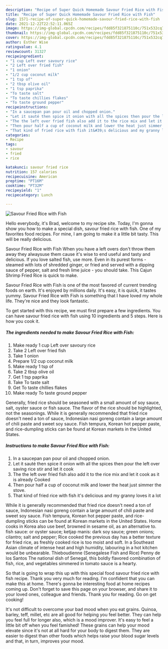 ```yaml
---
description: "Recipe of Super Quick Homemade Savour Fried Rice with Fish"
title: "Recipe of Super Quick Homemade Savour Fried Rice with Fish"
slug: 1571-recipe-of-super-quick-homemade-savour-fried-rice-with-fish
date: 2021-12-22T22:52:11.065Z
image: https://img-global.cpcdn.com/recipes/fdd85f321875110c/751x532cq70/savour-fried-rice-with-fish-recipe-main-photo.jpg
thumbnail: https://img-global.cpcdn.com/recipes/fdd85f321875110c/751x532cq70/savour-fried-rice-with-fish-recipe-main-photo.jpg
cover: https://img-global.cpcdn.com/recipes/fdd85f321875110c/751x532cq70/savour-fried-rice-with-fish-recipe-main-photo.jpg
author: Esther Wise
ratingvalue: 4.1
reviewcount: 31327
recipeingredient:
- "1 cup Left over savoury rice"
- "2 Left over fried fish"
- "1 onion"
- "1/2 cup coconut milk"
- "1 tsp of"
- "2 tbsp olive oil"
- "1 tsp paprika"
- "To taste salt"
- "To taste chillies flakes"
- "To taste ground pepper"
recipeinstructions:
- "In a saucepan pan pour oil and chopped onion."
- "Let it sauté then spice it onion with all the spices then pour the left over saving rice stir and let it cook"
- "The the left over fried fish also add it to the rice mix and let it cook as it is already Cooked"
- "Then pour half a cup of coconut milk and lower the heat just simmer the stove."
- "That kind of fried rice with fish it&#39;s delicious and my granny loves it a lot"
categories:
- Recipe
tags:
- savour
- fried
- rice

katakunci: savour fried rice 
nutrition: 157 calories
recipecuisine: American
preptime: "PT16M"
cooktime: "PT32M"
recipeyield: "1"
recipecategory: Lunch

---
```



![Savour Fried Rice with Fish](https://img-global.cpcdn.com/recipes/fdd85f321875110c/751x532cq70/savour-fried-rice-with-fish-recipe-main-photo.jpg)

Hello everybody, it's Brad, welcome to my recipe site. Today, I'm gonna show you how to make a special dish, savour fried rice with fish. One of my favorites food recipes. For mine, I am going to make it a little bit tasty. This will be really delicious.

Savour Fried Rice with Fish When you have a left overs don&#39;t throw them away they alwaysuse them cause it&#39;s wise to end useful and tasty and delicious. If you love salted fish, use more. Even in its purest forms - steamed with lots of shredded ginger, or fried and served with a dipping sauce of pepper, salt and fresh lime juice - you should take. This Cajun Shrimp Fried Rice is quick to make.

Savour Fried Rice with Fish is one of the most favored of current trending foods on earth. It's enjoyed by millions daily. It's easy, it is quick, it tastes yummy. Savour Fried Rice with Fish is something that I have loved my whole life. They're nice and they look fantastic.


To get started with this recipe, we must first prepare a few ingredients. You can have savour fried rice with fish using 10 ingredients and 5 steps. Here is how you cook it.

<!--inarticleads1-->

##### The ingredients needed to make Savour Fried Rice with Fish:

1. Make ready 1 cup Left over savoury rice
1. Take 2 Left over fried fish
1. Take 1 onion
1. Prepare 1/2 cup coconut milk
1. Make ready 1 tsp of
1. Take 2 tbsp olive oil
1. Get 1 tsp paprika
1. Take To taste salt
1. Get To taste chillies flakes
1. Make ready To taste ground pepper


Generally, fried rice should be seasoned with a small amount of soy sauce, salt, oyster sauce or fish sauce. The flavor of the rice should be highlighted, not the seasonings. While it is generally recommended that fried rice doesn&#39;t need a ton of sauce, Indonesian nasi goreng contain a large amount of chili paste and sweet soy sauce. Fish tempura, Korean hot pepper paste, and rice-dumpling sticks can be found at Korean markets in the United States. 

<!--inarticleads2-->

##### Instructions to make Savour Fried Rice with Fish:

1. In a saucepan pan pour oil and chopped onion.
1. Let it sauté then spice it onion with all the spices then pour the left over saving rice stir and let it cook
1. The the left over fried fish also add it to the rice mix and let it cook as it is already Cooked
1. Then pour half a cup of coconut milk and lower the heat just simmer the stove.
1. That kind of fried rice with fish it&#39;s delicious and my granny loves it a lot


While it is generally recommended that fried rice doesn&#39;t need a ton of sauce, Indonesian nasi goreng contain a large amount of chili paste and sweet soy sauce. Fish tempura, Korean hot pepper paste, and rice-dumpling sticks can be found at Korean markets in the United States. Home cooks in Korea also use beef, browned in sesame oil, as an alternative to. fish sauce: or oyster sauce; ketjap manis: dark soy sauce; green onions; cilantro; salt and pepper; Rice cooked the previous day has a better texture for fried rice, as freshly cooked rice is too moist and soft. In a Southeast Asian climate of intense heat and high humidity, labouring in a hot kitchen would be unbearable. Thieboudienne (Senegalese Fish and Rice) Penny de los Santos The national dish of Senegal, this boldly flavored combination of fish, rice, and vegetables simmered in tomato sauce is a hearty. 

So that is going to wrap this up with this special food savour fried rice with fish recipe. Thank you very much for reading. I'm confident that you can make this at home. There's gonna be interesting food at home recipes coming up. Don't forget to save this page on your browser, and share it to your loved ones, colleague and friends. Thank you for reading. Go on get cooking!

It's not difficult to overcome your bad mood when you eat grains. Quinoa, barley, teff, millet, etc are all good for helping you feel better. They can help you feel full for longer also, which is a mood improver. It's easy to feel a little bit off when you feel famished! These grains can help your mood elevate since it's not at all hard for your body to digest them. They are easier to digest than other foods which helps raise your blood sugar levels and that, in turn, improves your mood.
